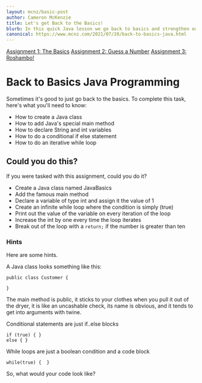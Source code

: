 ```yaml
---
layout: mcnz/basic-post
author: Cameron McKenzie
title: Let's get Back to the Basics!
blurb: In this quick Java lesson we go back to basics and strengthen our knowledge of the fundamentals.
canonical: https://www.mcnz.com/2021/07/20/back-to-basics-java.html
---
```

<a class="btn btn-primary" href="https://www.mcnz.com/2021/07/20/back-to-basics-java.html">Assignment 1: The Basics</a>
<a class="btn btn-primary" href="https://www.mcnz.com/2021/07/20/java-number-guesser-assignment.html">Assignment 2: Guess a Number</a>
<a class="btn btn-primary" href="https://www.mcnz.com/2021/07/20/java-roshambo-assignment.html">Assignment 3: Roshambo!</a>

# Back to Basics Java Programming

Sometimes it's good to just go back to the basics. To complete this task, here's what you'll need to know:

- How to create a Java class
- How to add Java's special main method
- How to declare String and int variables
- How to do a conditional if else statement
- How to do an iterative while loop

## Could you do this?

If you were tasked with this assignment, could you do it?

- Create a Java class named JavaBasics
- Add the famous main method
- Declare a variable of type int and assign it the value of 1
- Create an infinite while loop where the condition is simply (true)
- Print out the value of the variable on every iteration of the loop
- Increase the int by one every time the loop iterates
- Break out of the loop with a `return;` if the number is greater than ten

### Hints

Here are some hints.

A Java class looks something like this:

```
public class Customer {

}
```
The main method is public, it sticks to your clothes when you pull it out of the dryer, it is like an uncashable check, its name is obvious, and it tends to get into arguments with twine.

Conditional statements are just if..else blocks

```
if (true) { }
else { }
```

While loops are just a boolean condition and a code block

```
while(true) {  }
```

So, what would your code look like?














